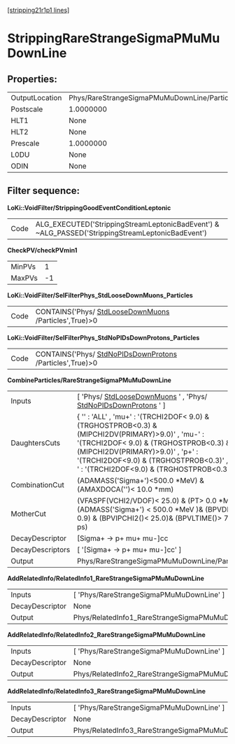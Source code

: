 [[stripping21r1p1 lines]](./stripping21r1p1-leptonic)

# StrippingRareStrangeSigmaPMuMuDownLine

## Properties:

|                |                                              |
|----------------|----------------------------------------------|
| OutputLocation | Phys/RareStrangeSigmaPMuMuDownLine/Particles |
| Postscale      | 1.0000000                                    |
| HLT1           | None                                         |
| HLT2           | None                                         |
| Prescale       | 1.0000000                                    |
| L0DU           | None                                         |
| ODIN           | None                                         |

## Filter sequence:

**LoKi::VoidFilter/StrippingGoodEventConditionLeptonic**

|      |                                                                                                   |
|------|---------------------------------------------------------------------------------------------------|
| Code | ALG_EXECUTED('StrippingStreamLeptonicBadEvent') & \~ALG_PASSED('StrippingStreamLeptonicBadEvent') |

**CheckPV/checkPVmin1**

|        |     |
|--------|-----|
| MinPVs | 1   |
| MaxPVs | -1  |

**LoKi::VoidFilter/SelFilterPhys_StdLooseDownMuons_Particles**

|      |                                                                                               |
|------|-----------------------------------------------------------------------------------------------|
| Code | CONTAINS('Phys/ [StdLooseDownMuons](./stripping21r1p1-stdloosedownmuons) /Particles',True)\>0 |

**LoKi::VoidFilter/SelFilterPhys_StdNoPIDsDownProtons_Particles**

|      |                                                                                                     |
|------|-----------------------------------------------------------------------------------------------------|
| Code | CONTAINS('Phys/ [StdNoPIDsDownProtons](./stripping21r1p1-stdnopidsdownprotons) /Particles',True)\>0 |

**CombineParticles/RareStrangeSigmaPMuMuDownLine**

|                  |                                                                                                                                                                                                                                                                                  |
|------------------|----------------------------------------------------------------------------------------------------------------------------------------------------------------------------------------------------------------------------------------------------------------------------------|
| Inputs           | [ 'Phys/ [StdLooseDownMuons](./stripping21r1p1-stdloosedownmuons) ' , 'Phys/ [StdNoPIDsDownProtons](./stripping21r1p1-stdnopidsdownprotons) ' ]                                                                                                                                |
| DaughtersCuts    | { '' : 'ALL' , 'mu+' : '(TRCHI2DOF\< 9.0) & (TRGHOSTPROB\<0.3) & (MIPCHI2DV(PRIMARY)\>9.0)' , 'mu-' : '(TRCHI2DOF\< 9.0) & (TRGHOSTPROB\<0.3) & (MIPCHI2DV(PRIMARY)\>9.0)' , 'p+' : '(TRCHI2DOF\<9.0) & (TRGHOSTPROB\<0.3)' , 'p\~-' : '(TRCHI2DOF\<9.0) & (TRGHOSTPROB\<0.3)' } |
| CombinationCut   | (ADAMASS('Sigma+')\<500.0 \*MeV) & (AMAXDOCA('')\< 10.0 \*mm)                                                                                                                                                                                                                    |
| MotherCut        | (VFASPF(VCHI2/VDOF)\< 25.0) & (PT\> 0.0 \*MeV)& (ADMASS('Sigma+') \< 500.0 \*MeV )& (BPVDIRA \> 0.9) & (BPVIPCHI2()\< 25.0)& (BPVLTIME()\> 7.0 \* ps)                                                                                                                            |
| DecayDescriptor  | [Sigma+ -\> p+ mu+ mu-]cc                                                                                                                                                                                                                                                      |
| DecayDescriptors | [ '[Sigma+ -\> p+ mu+ mu-]cc' ]                                                                                                                                                                                                                                              |
| Output           | Phys/RareStrangeSigmaPMuMuDownLine/Particles                                                                                                                                                                                                                                     |

**AddRelatedInfo/RelatedInfo1_RareStrangeSigmaPMuMuDownLine**

|                 |                                                           |
|-----------------|-----------------------------------------------------------|
| Inputs          | [ 'Phys/RareStrangeSigmaPMuMuDownLine' ]                |
| DecayDescriptor | None                                                      |
| Output          | Phys/RelatedInfo1_RareStrangeSigmaPMuMuDownLine/Particles |

**AddRelatedInfo/RelatedInfo2_RareStrangeSigmaPMuMuDownLine**

|                 |                                                           |
|-----------------|-----------------------------------------------------------|
| Inputs          | [ 'Phys/RareStrangeSigmaPMuMuDownLine' ]                |
| DecayDescriptor | None                                                      |
| Output          | Phys/RelatedInfo2_RareStrangeSigmaPMuMuDownLine/Particles |

**AddRelatedInfo/RelatedInfo3_RareStrangeSigmaPMuMuDownLine**

|                 |                                                           |
|-----------------|-----------------------------------------------------------|
| Inputs          | [ 'Phys/RareStrangeSigmaPMuMuDownLine' ]                |
| DecayDescriptor | None                                                      |
| Output          | Phys/RelatedInfo3_RareStrangeSigmaPMuMuDownLine/Particles |
